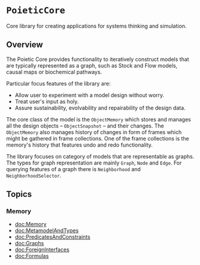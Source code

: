 # ``PoieticCore``

Core library for creating applications for systems thinking and simulation.

## Overview

The Poietic Core provides functionality to iteratively construct models that
are typically represented as a graph, such as Stock and Flow models,
causal maps or biochemical pathways.

Particular focus features of the library are:

- Allow user to experiment with a model design without worry.
- Treat user's input as holy.
- Assure sustainability, evolvability and repairability of the design data.

The core class of the model is the ``ObjectMemory`` which stores and manages
all the design objects – ``ObjectSnapshot`` – and their changes. The ``ObjectMemory`` also manages
history of changes in form of frames which might be gathered in frame
collections. One of the frame collections is the memory's history that
features undo and redo functionality.

The library focuses on category of models that are representable as graphs.
The types for graph representation are mainly ``Graph``, ``Node`` and ``Edge``.
For querying features of a graph there is ``Neighborhood`` and
``NeighborhoodSelector``.


## Topics

### Memory

- <doc:Memory>
- <doc:MetamodelAndTypes>
- <doc:PredicatesAndConstraints>
- <doc:Graphs>
- <doc:ForeignInterfaces>
- <doc:Formulas>


